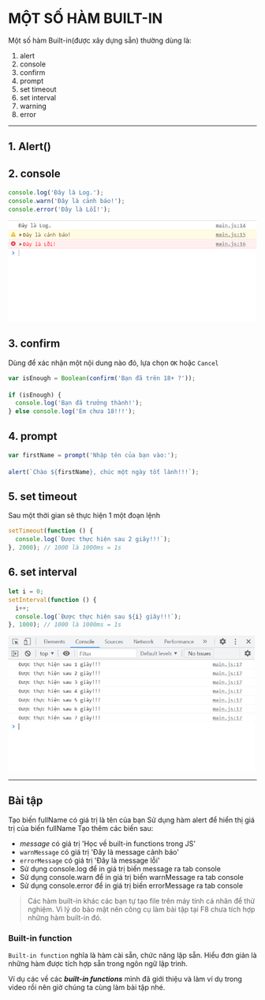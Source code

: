 #  MỘT SỐ HÀM BUILT-IN
  
  
Một số hàm Built-in(được xây dựng sẵn) thường dùng là:
  
1. alert
2. console
3. confirm
4. prompt
5. set timeout
6. set interval
7. warning
8. error
  
---
  
##  1. Alert()
  
  
##  2. console
  
  
```js
console.log('Đây là Log.');
console.warn('Đây là cảnh báo!');
console.error('Đây là Lỗi!');
```
  
![Console](Javascript/f8.javascrip.basic/detail/phan02-011/images/001.png 'Console')
  
##  3. confirm
  
  
Dùng để xác nhận một nội dung nào đó, lựa chọn `OK` hoặc `Cancel`
  
```js
var isEnough = Boolean(confirm('Bạn đã trên 18+ ?'));
  
if (isEnough) {
  console.log('Bạn đã trưởng thành!');
} else console.log('Em chưa 18!!!');
```
  
##  4. prompt
  
  
```js
var firstName = prompt('Nhập tên của bạn vào:');
  
alert(`Chào ${firstName}, chúc một ngày tốt lành!!!`);
```
  
##  5. set timeout
  
  
Sau một thời gian sẽ thực hiện 1 một đoạn lệnh
  
```js
setTimeout(function () {
  console.log(`Được thực hiện sau 2 giây!!!`);
}, 2000); // 1000 là 1000ms = 1s
```
  
##  6. set interval
  
  
```js
let i = 0;
setInterval(function () {
  i++;
  console.log(`Được thực hiện sau ${i} giây!!!`);
}, 1000); // 1000 là 1000ms = 1s
```
  
<img src="./images/002.png" alt="setInterval" width="500px"/>
  
---
  
##  Bài tập
  
  
Tạo biến fullName có giá trị là tên của bạn
Sử dụng hàm alert để hiển thị giá trị của biến fullName
Tạo thêm các biến sau:
  
- _message_ có giá trị 'Học về built-in functions trong JS'
- `warnMessage` có giá trị 'Đây là message cảnh báo'
- `errorMessage` có giá trị 'Đây là message lỗi'
- Sử dụng console.log để in giá trị biến message ra tab console
- Sử dụng console.warn để in giá trị biến warnMessage ra tab console
- Sử dụng console.error để in giá trị biến errorMessage ra tab console
  
> Các hàm built-in khác các bạn tự tạo file trên máy tính cá nhân để thử nghiệm. Vì lý do bảo mật nên công cụ làm bài tập tại F8 chưa tích hợp những hàm built-in đó.
  
###  Built-in function
  
  
`Built-in function` nghĩa là hàm cài sẵn, chức năng lập sẵn. Hiểu đơn giản là những hàm được tích hợp sẵn trong ngôn ngữ lập trình.
  
Ví dụ các về các **_built-in functions_** mình đã giới thiệu và làm ví dụ trong video rồi nên giờ chúng ta cùng làm bài tập nhé.
  